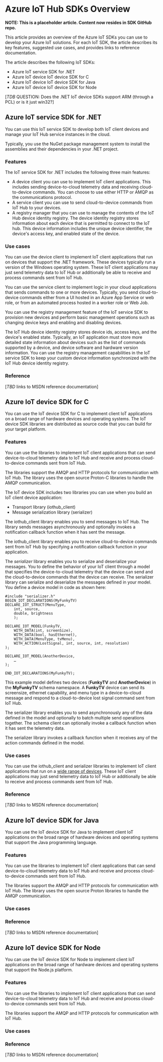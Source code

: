 <properties
 pageTitle="Azure IoT Hub SDKs Overview | Microsoft Azure"
 description="An overview of the Azure IoT SDKs you can use to develop your Azure IoT solutions. Includes links to additional material."
 services="azure-iot"
 documentationCenter=".net"
 authors="dominicbetts"
 manager="timlt"
 editor=""/>

<tags
 ms.service="azure-iot"
 ms.devlang="na"
 ms.topic="article"
 ms.tgt_pltfrm="na"
 ms.workload="tbd"
 ms.date="09/04/2015"
 ms.author="dobett"/>

# Azure IoT Hub SDKs Overview

**NOTE: This is a placeholder article. Content now resides in SDK GitHub repo.**

This article provides an overview of the Azure IoT SDKs you can use to develop your Azure IoT solutions. For each IoT SDK, the article describes its key features, suggested use cases, and provides links to reference documentation.

The article describes the following IoT SDKs:
- Azure IoT service SDK for .NET
- Azure IoT device IoT device SDK for C
- Azure IoT device IoT device SDK for Java
- Azure IoT device IoT device SDK for Node

[_TDB_ QUESTION: Does the .NET IoT device SDKs support ARM (through a PCL) or is it just win32?]

## Azure IoT service SDK for .NET
You can use this IoT service SDK to develop both IoT client devices and manage your IoT Hub service instances in the cloud.

Typically, you use the NuGet package management system to install the assemblies and their dependencies in your .NET project.

### Features

The IoT service SDK for .NET includes the following three main features:
- A device client you can use to implement IoT client applications. This includes sending device-to-cloud telemetry data and receiving cloud-to-device commands. You can choose to use either HTTP or AMQP as the communications protocol.
- A service client you can use to send cloud-to-device commands from IoT Hub to your devices.
- A registry manager that you can use to manage the contents of the IoT Hub device identity registry. The device identity registry stores information about each device that is permitted to connect to the IoT hub. This device information includes the unique device identifier, the device's access key, and enabled state of the device.

### Use cases
You can use the device client to implement IoT client applications that run on devices that support the .NET framework. These devices typically run a version of the Windows operating system. These IoT client applications may just send telemetry data to IoT Hub or additionally be able to receive and process commands sent from IoT Hub.

You can use the service client to implement logic in your cloud applications that sends commands to one or more devices. Typically, you send cloud-to-device commands either from a UI hosted in an Azure App Service or web role, or from an automated process hosted in a worker role or Web Job.

You can use the registry management feature of the IoT service SDK to provision new devices and perform basic management operations such as changing device keys and enabling and disabling devices.

The IoT Hub device identity registry stores device ids, access keys, and the device's enabled state. Typically, an IoT application must store more detailed state information about devices such as the list of commands supported by a device, and device software and hardware version information. You can use the registry management capabilities in the IoT service SDK to keep your custom device information synchronized with the IoT Hub device identity registry.

### Reference
[_TBD_ links to MSDN reference documentation]

## Azure IoT device SDK for C
You can use the IoT device SDK for C to implement client IoT applications on a broad range of hardware devices and operating systems. The IoT device SDK libraries are distributed as source code that you can build for your target platform.

### Features
You can use the libraries to implement IoT client applications that can send device-to-cloud telemetry data to IoT Hub and receive and process cloud-to-device commands sent from IoT Hub.

The libraries support the AMQP and HTTP protocols for communication with IoT Hub. The library uses the open source Proton-C libraries to handle the AMQP communication.

The IoT device SDK includes two libraries you can use when you build an IoT client device application:
- Transport library (iothub_client)
- Message serialization library (serializer)

The iothub_client library enables you to send messages to IoT Hub. The library sends messages asynchronously and optionally invokes a notification callback function when it has sent the message.

The iothub_client library enables you to receive cloud-to-device commands sent from IoT Hub by specifying a notification callback function in your application.

The _serializer_ library enables you to serialize and deserialize your messages. You to define the behavior of your IoT client through a model that specifies the device-to-cloud telemetry that the device can send and the cloud-to-device commands that the device can receive. The serializer library can serialize and deserialize the messages defined in your model. You define a device model in code as shown here:

```
#include "serializer.h"
BEGIN_IOT_DECLARATIONS(MyFunkyTV)
DECLARE_IOT_STRUCT(MenuType,
    int, source,
    double, brightness
    );

DECLARE_IOT_MODEL(FunkyTV,
    WITH_DATA(int, screenSize),
    WITH_DATA(bool, hasEthernet),
    WITH_DATA(MenuType, tvMenu),
    WITH_ACTION(LostSignal, int, source, int, resolution)
);

DECLARE_IOT_MODEL(AnotherDevice,
    …
);

END_IOT_DECLARATIONS(MyFunkyTV);

```

This example model defines two devices (**FunkyTV** and **AnotherDevice**) in the **MyFunkyTV** schema namespace. A **FunkyTV** device can send its screensize, ethernet capability, and menu type in a device-to-cloud message and respond to a cloud-to-device lost signal command sent from IoT Hub.

The serializer library enables you to send asynchronously any of the data defined in the model and optionally to batch multiple send operations together. The schema client can optionally invoke a callback function when it has sent the telemetry data.

The serializer library invokes a callback function when it receives any of the action commands defined in the model.

### Use cases
You can use the iothub_client and serializer libraries to implement IoT client applications that run on a [wide range of devices][lnk-list-supported-platforms]. These IoT client applications may just send telemetry data to IoT Hub or additionally be able to receive and process commands sent from IoT Hub.

### Reference
[_TBD_ links to MSDN reference documentation]

## Azure IoT device SDK for Java
You can use the IoT device SDK for Java to implement client IoT applications on the broad range of hardware devices and operating systems that support the Java programming language.

### Features
You can use the libraries to implement IoT client applications that can send device-to-cloud telemetry data to IoT Hub and receive and process cloud-to-device commands sent from IoT Hub.

The libraries support the AMQP and HTTP protocols for communication with IoT Hub. The library uses the open source Proton libraries to handle the AMQP communication.

### Use cases

### Reference
[_TBD_ links to MSDN reference documentation]

## Azure IoT device SDK for Node
You can use the IoT device SDK for Node to implement client IoT applications on the broad range of hardware devices and operating systems that support the Node.js platform.

### Features
You can use the libraries to implement IoT client applications that can send device-to-cloud telemetry data to IoT Hub and receive and process cloud-to-device commands sent from IoT Hub.

The libraries support the AMQP and HTTP protocols for communication with IoT Hub.

### Use cases

### Reference
[_TBD_ links to MSDN reference documentation]

[lnk-list-supported-platforms]: TBD
